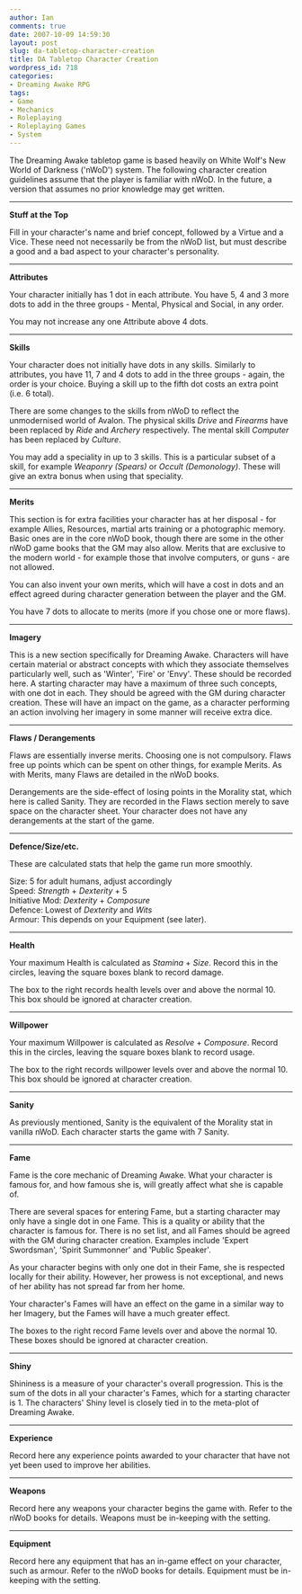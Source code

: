```yaml
---
author: Ian
comments: true
date: 2007-10-09 14:59:30
layout: post
slug: da-tabletop-character-creation
title: DA Tabletop Character Creation
wordpress_id: 718
categories:
- Dreaming Awake RPG
tags:
- Game
- Mechanics
- Roleplaying
- Roleplaying Games
- System
---
```


<p>The Dreaming Awake tabletop game is based heavily on White Wolf&#039;s New World of Darkness (&#039;nWoD&#039;) system.  The following character creation guidelines assume that the player is familiar with nWoD.  In the future, a version that assumes no prior knowledge may get written.</p>
<hr />
<p><b>Stuff at the Top</b></p>
<p>Fill in your character&#039;s name and brief concept, followed by a Virtue and a Vice.  These need not necessarily be from the nWoD list, but must describe a good and a bad aspect to your character&#039;s personality.</p>
<hr />
<p><b>Attributes</b></p>
<p>Your character initially has 1 dot in each attribute.  You have 5, 4 and 3 more dots to add in the three groups - Mental, Physical and Social, in any order.</p>
<p>You may not increase any one Attribute above 4 dots.</p>
<hr />
<p><b>Skills</b></p>
<p>Your character does not initially have dots in any skills.  Similarly to attributes, you have 11, 7 and 4 dots to add in the three groups - again, the order is your choice.  Buying a skill up to the fifth dot costs an extra point (i.e. 6 total).</p>
<p>There are some changes to the skills from nWoD to reflect the unmodernised world of Avalon.  The physical skills <i>Drive</i> and <i>Firearms</i> have been replaced by <i>Ride</i> and <i>Archery</i> respectively.  The mental skill <i>Computer</i> has been replaced by <i>Culture</i>.</p>
<p>You may add a speciality in up to 3 skills.  This is a particular subset of a skill, for example <i>Weaponry (Spears)</i> or <i>Occult (Demonology)</i>.  These will give an extra bonus when using that speciality.</p>
<hr />
<p><b>Merits</b></p>
<p>This section is for extra facilities your character has at her disposal - for example Allies, Resources, martial arts training or a photographic memory.  Basic ones are in the core nWoD book, though there are some in the other nWoD game books that the GM may also allow.  Merits that are exclusive to the modern world - for example those that involve computers, or guns - are not allowed.</p>
<p>You can also invent your own merits, which will have a cost in dots and an effect agreed during character generation between the player and the GM.</p>
<p>You have 7 dots to allocate to merits (more if you chose one or more flaws).</p>
<hr />
<p><b>Imagery</b></p>
<p>This is a new section specifically for Dreaming Awake.  Characters will have certain material or abstract concepts with which they associate themselves particularly well, such as &#039;Winter&#039;, &#039;Fire&#039; or &#039;Envy&#039;.  These should be recorded here.  A starting character may have a maximum of three such concepts, with one dot in each.  They should be agreed with the GM during character creation.  These will have an impact on the game, as a character performing an action involving her imagery in some manner will receive extra dice.</p>
<hr />
<p><b>Flaws / Derangements</b></p>
<p>Flaws are essentially inverse merits.  Choosing one is not compulsory.  Flaws free up points which can be spent on other things, for example Merits.  As with Merits, many Flaws are detailed in the nWoD books.</p>
<p>Derangements are the side-effect of losing points in the Morality stat, which here is called Sanity.  They are recorded in the Flaws section merely to save space on the character sheet.  Your character does not have any derangements at the start of the game.</p>
<hr />
<p><b>Defence/Size/etc.</b></p>
<p>These are calculated stats that help the game run more smoothly.</p>
<p>Size: 5 for adult humans, adjust accordingly<br />
Speed: <i>Strength</i> + <i>Dexterity</i> + 5<br />
Initiative Mod: <i>Dexterity</i> + <i>Composure</i><br />
Defence: Lowest of <i>Dexterity</i> and <i>Wits</i><br />
Armour: This depends on your Equipment (see later).</p>
<hr />
<p><b>Health</b></p>
<p>Your maximum Health is calculated as <i>Stamina</i> + <i>Size</i>.  Record this in the circles, leaving the square boxes blank to record damage.</p>
<p>The box to the right records health levels over and above the normal 10.  This box should be ignored at character creation.</p>
<hr />
<p><b>Willpower</b></p>
<p>Your maximum Willpower is calculated as <i>Resolve</i> + <i>Composure</i>.  Record this in the circles, leaving the square boxes blank to record usage.</p>
<p>The box to the right records willpower levels over and above the normal 10.  This box should be ignored at character creation.</p>
<hr />
<p><b>Sanity</b></p>
<p>As previously mentioned, Sanity is the equivalent of the Morality stat in vanilla nWoD.  Each character starts the game with 7 Sanity.</p>
<hr />
<p><b>Fame</b></p>
<p>Fame is the core mechanic of Dreaming Awake.  What your character is famous for, and how famous she is, will greatly affect what she is capable of.</p>
<p>There are several spaces for entering Fame, but a starting character may only have a single dot in one Fame.  This is a quality or ability that the character is famous for.  There is no set list, and all Fames should be agreed with the GM during character creation.  Examples include &#039;Expert Swordsman&#039;, &#039;Spirit Summonner&#039; and &#039;Public Speaker&#039;.</p>
<p>As your character begins with only one dot in their Fame, she is respected locally for their ability.  However, her prowess is not exceptional, and news of her ability has not spread far from her home.</p>
<p>Your character&#039;s Fames will have an effect on the game in a similar way to her Imagery, but the Fames will have a much greater effect.</p>
<p>The boxes to the right record Fame levels over and above the normal 10.  These boxes should be ignored at character creation.</p>
<hr />
<p><b>Shiny</b></p>
<p>Shininess is a measure of your character&#039;s overall progression.  This is the sum of the dots in all your character&#039;s Fames, which for a starting character is 1.  The characters&#039; Shiny level is closely tied in to the meta-plot of Dreaming Awake.</p>
<hr />
<p><b>Experience</b></p>
<p>Record here any experience points awarded to your character that have not yet been used to improve her abilities.</p>
<hr />
<p><b>Weapons</b></p>
<p>Record here any weapons your character begins the game with.  Refer to the nWoD books for details.  Weapons must be in-keeping with the setting.</p>
<hr />
<p><b>Equipment</b></p>
<p>Record here any equipment that has an in-game effect on your character, such as armour.  Refer to the nWoD books for details.  Equipment must be in-keeping with the setting.</p>
